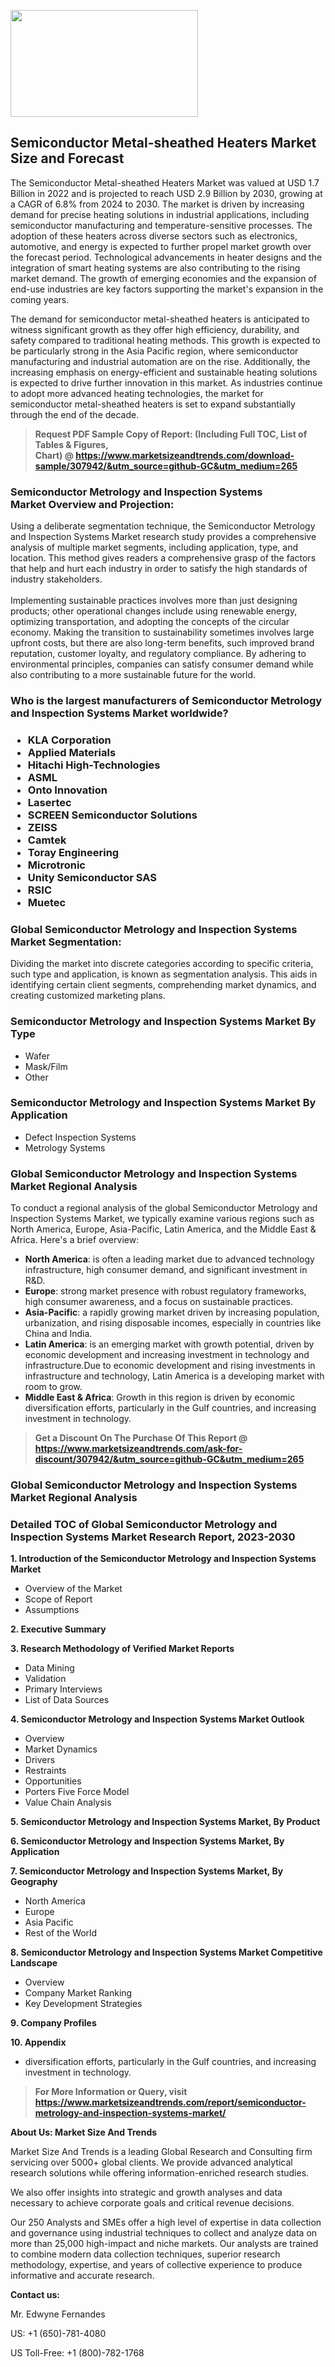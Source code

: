 <p><img class="alignnone size-medium wp-image-20088" src="https://ffe5etoiles.com/wp-content/uploads/2024/12/MST1-300x171.png" alt="" width="300" height="171" /></p><h2>Semiconductor Metal-sheathed Heaters Market Size and Forecast</h2><p>The Semiconductor Metal-sheathed Heaters Market was valued at USD 1.7 Billion in 2022 and is projected to reach USD 2.9 Billion by 2030, growing at a CAGR of 6.8% from 2024 to 2030. The market is driven by increasing demand for precise heating solutions in industrial applications, including semiconductor manufacturing and temperature-sensitive processes. The adoption of these heaters across diverse sectors such as electronics, automotive, and energy is expected to further propel market growth over the forecast period. Technological advancements in heater designs and the integration of smart heating systems are also contributing to the rising market demand. The growth of emerging economies and the expansion of end-use industries are key factors supporting the market's expansion in the coming years.</p><p>The demand for semiconductor metal-sheathed heaters is anticipated to witness significant growth as they offer high efficiency, durability, and safety compared to traditional heating methods. This growth is expected to be particularly strong in the Asia Pacific region, where semiconductor manufacturing and industrial automation are on the rise. Additionally, the increasing emphasis on energy-efficient and sustainable heating solutions is expected to drive further innovation in this market. As industries continue to adopt more advanced heating technologies, the market for semiconductor metal-sheathed heaters is set to expand substantially through the end of the decade.</p></p><blockquote id="" class=""><strong>Request PDF Sample Copy of Report: (Including Full TOC, List of Tables &amp; Figures, Chart)&nbsp;@&nbsp;<strong><a href="https://www.marketsizeandtrends.com/download-sample/307942/&utm_source=github-GC&utm_medium=265" target="_blank">https://www.marketsizeandtrends.com/download-sample/307942/&utm_source=github-GC&utm_medium=265</a></strong></strong></blockquote><h3 id="" class="">Semiconductor Metrology and Inspection Systems Market&nbsp;Overview and Projection:</h3><p id="" class="">Using a deliberate segmentation technique, the Semiconductor Metrology and Inspection Systems Market research study provides a comprehensive analysis of multiple market segments, including application, type, and location. This method gives readers a comprehensive grasp of the factors that help and hurt each industry in order to satisfy the high standards of industry stakeholders. <br /> <br />Implementing sustainable practices involves more than just designing products; other operational changes include using renewable energy, optimizing transportation, and adopting the concepts of the circular economy. Making the transition to sustainability sometimes involves large upfront costs, but there are also long-term benefits, such improved brand reputation, customer loyalty, and regulatory compliance. By adhering to environmental principles, companies can satisfy consumer demand while also contributing to a more sustainable future for the world.</p><h3 id="" class="">Who is the largest manufacturers of&nbsp;Semiconductor Metrology and Inspection Systems Market worldwide?</h3><h3 class=""><p><ul><li>KLA Corporation </li><li> Applied Materials </li><li> Hitachi High-Technologies </li><li> ASML </li><li> Onto Innovation </li><li> Lasertec </li><li> SCREEN Semiconductor Solutions </li><li> ZEISS </li><li> Camtek </li><li> Toray Engineering </li><li> Microtronic </li><li> Unity Semiconductor SAS </li><li> RSIC </li><li> Muetec</li></ul></p></h3><h3 id="" class="">Global&nbsp;Semiconductor Metrology and Inspection Systems Market Segmentation:</h3><p id="" class="">Dividing the market into discrete categories according to specific criteria, such type and application, is known as segmentation analysis. This aids in identifying certain client segments, comprehending market dynamics, and creating customized marketing plans.</p><h3 id="" class="">Semiconductor Metrology and Inspection Systems Market&nbsp;By Type</h3><p><p><ul><li>Wafer</li><li> Mask/Film</li><li> Other</p></li></ul></p></p><h3 id="" class="">Semiconductor Metrology and Inspection Systems Market&nbsp;By Application</h3><p class=""><p><ul><li>Defect Inspection Systems</li><li> Metrology Systems</li></ul></p></p><h3 id="" class="">Global Semiconductor Metrology and Inspection Systems Market Regional Analysis</h3><p id="" class="">To conduct a regional analysis of the global Semiconductor Metrology and Inspection Systems Market, we typically examine various regions such as North America, Europe, Asia-Pacific, Latin America, and the Middle East &amp; Africa. Here's a brief overview:</p><ul><li><strong>North America</strong>: is often a leading market due to advanced technology infrastructure, high consumer demand, and significant investment in R&amp;D.</li><li><strong>Europe</strong>: strong market presence with robust regulatory frameworks, high consumer awareness, and a focus on sustainable practices.</li><li><strong>Asia-Pacific</strong>: a rapidly growing market driven by increasing population, urbanization, and rising disposable incomes, especially in countries like China and India.</li><li><strong>Latin America</strong>: is an emerging market with growth potential, driven by economic development and increasing investment in technology and infrastructure.Due to economic development and rising investments in infrastructure and technology, Latin America is a developing market with room to grow.</li><li><strong>Middle East &amp; Africa</strong>: Growth in this region is driven by economic diversification efforts, particularly in the Gulf countries, and increasing investment in technology.</li></ul><blockquote id="" class=""><strong>Get a Discount On The Purchase Of This Report @ <strong><a href="https://www.marketsizeandtrends.com/ask-for-discount/307942/&utm_source=github-GC&utm_medium=265" target="_blank">https://www.marketsizeandtrends.com/ask-for-discount/307942/&utm_source=github-GC&utm_medium=265</a></strong></strong></blockquote><h3 id="" class="">Global Semiconductor Metrology and Inspection Systems Market Regional Analysis</h3><h3 id="" class="">Detailed TOC of Global Semiconductor Metrology and Inspection Systems Market Research Report, 2023-2030</h3><p id="" class=""><strong>1. Introduction of the Semiconductor Metrology and Inspection Systems Market</strong></p><ul><li>Overview of the Market</li><li>Scope of Report</li><li>Assumptions</li></ul><p id="" class=""><strong>2. Executive Summary</strong></p><p id="" class=""><strong>3. Research Methodology of Verified Market Reports</strong></p><ul><li>Data Mining</li><li>Validation</li><li>Primary Interviews</li><li>List of Data Sources</li></ul><p id="" class=""><strong>4. Semiconductor Metrology and Inspection Systems Market Outlook</strong></p><ul><li>Overview</li><li>Market Dynamics</li><li>Drivers</li><li>Restraints</li><li>Opportunities</li><li>Porters Five Force Model</li><li>Value Chain Analysis</li></ul><p id="" class=""><strong>5. Semiconductor Metrology and Inspection Systems Market, By Product</strong></p><p id="" class=""><strong>6. Semiconductor Metrology and Inspection Systems Market, By Application</strong></p><p id="" class=""><strong>7. Semiconductor Metrology and Inspection Systems Market, By Geography</strong></p><ul><li>North America</li><li>Europe</li><li>Asia Pacific</li><li>Rest of the World</li></ul><p id="" class=""><strong>8. Semiconductor Metrology and Inspection Systems Market Competitive Landscape</strong></p><ul><li>Overview</li><li>Company Market Ranking</li><li>Key Development Strategies</li></ul><p id="" class=""><strong>9. Company Profiles</strong></p><p id="" class=""><strong>10. Appendix</strong></p><ul><li>diversification efforts, particularly in the Gulf countries, and increasing investment in technology.</li></ul><blockquote id="" class=""><strong>For More Information or Query, visit <strong><strong><a href="https://www.marketsizeandtrends.com/report/semiconductor-metrology-and-inspection-systems-market/" target="_blank">https://www.marketsizeandtrends.com/report/semiconductor-metrology-and-inspection-systems-market/</a></strong></strong></strong></blockquote><p id="" class=""><strong>About Us: Market Size And Trends</strong></p><p id="" class="">Market Size And Trends is a leading Global Research and Consulting firm servicing over 5000+ global clients. We provide advanced analytical research solutions while offering information-enriched research studies.</p><p id="" class="">We also offer insights into strategic and growth analyses and data necessary to achieve corporate goals and critical revenue decisions.</p><p id="" class="">Our 250 Analysts and SMEs offer a high level of expertise in data collection and governance using industrial techniques to collect and analyze data on more than 25,000 high-impact and niche markets. Our analysts are trained to combine modern data collection techniques, superior research methodology, expertise, and years of collective experience to produce informative and accurate research.</p><p id="" class=""><strong>Contact us:</strong></p><p id="" class="">Mr. Edwyne Fernandes</p><p id="" class="">US: +1 (650)-781-4080</p><p id="" class="">US Toll-Free: +1 (800)-782-1768</p>
